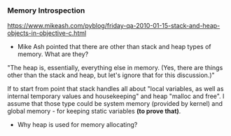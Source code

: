 ### Memory Introspection

https://www.mikeash.com/pyblog/friday-qa-2010-01-15-stack-and-heap-objects-in-objective-c.html

- Mike Ash pointed that there are other than stack and heap types of memory. What are they?

"The heap is, essentially, everything else in memory. (Yes, there are things other than the stack and heap, but let's ignore that for this discussion.)"

If to start from point that stack handles all about "local variables, as well as internal temporary values and housekeeping" and heap "malloc and free". I assume that those type could be system memory (provided by kernel) and global memory - for keeping static variables **(to prove that)**.

- Why heap is used for memory allocating?
